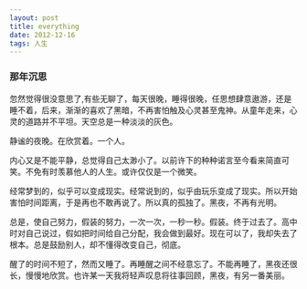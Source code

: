 ```yaml
---
layout: post  
title: everything 
date: 2012-12-16  
tags: 人生  
---
```

### 那年沉思


忽然觉得很没意思了,有些无聊了，每天很晚，睡得很晚，任思想肆意遨游，还是睡不着，后来，渐渐的喜欢了黑暗，不再害怕触及心灵甚至鬼神。从童年走来，心灵的道路并不平坦。天空总是一种淡淡的灰色。

静谧的夜晚。在欣赏着。一个人。

 内心又是不能平静，总觉得自己太渺小了。以前许下的种种诺言至今看来简直可笑。不免有时羡慕他人的人生。或许仅仅是一个微笑。

 经常梦到的，似乎可以变成现实。经常说到的，似乎由玩乐变成了现实。所以开始害怕时间距离，于是再也不敢再说了。所以真的孤独了。黑夜，不再有光明。

 总是，使自己努力，假装的努力，一次一次，一秒一秒。假装。终于过去了。高中时对自己说过，假如把时间给自己分配，我会做到最好。现在可以了，我却失去了根本。总是鼓励别人，却不懂得改变自己，彻底。

 醒了的时间不短了，然而又睡了。再睡醒之间不经意忘了。不能再睡了，黑夜还很长，慢慢地欣赏。也许某一天我将轻声叹息将往事回顾，黑夜，有另一番美丽。